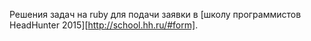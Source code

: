 Решения задач на ruby для подачи заявки в [школу программистов HeadHunter 2015][http://school.hh.ru/#form].
